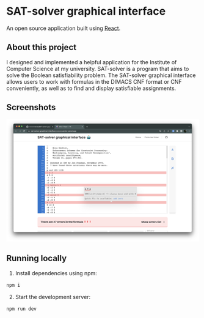 # SAT-solver graphical interface

An open source application built using [React](https://react.dev/).

## About this project

I designed and implemented a helpful application for the Institute of Computer Science at my university. SAT-solver is a program that aims to solve the Boolean satisfiability problem. The SAT-solver graphical interface allows users to work with formulas in the DIMACS CNF format or CNF conveniently, as well as to find and display satisfiable assignments.

## Screenshots

![prod_1](./public/screenshots/prod_1.png)

## Running locally

1. Install dependencies using npm:

```sh
npm i
```

2. Start the development server:

```sh
npm run dev
```

